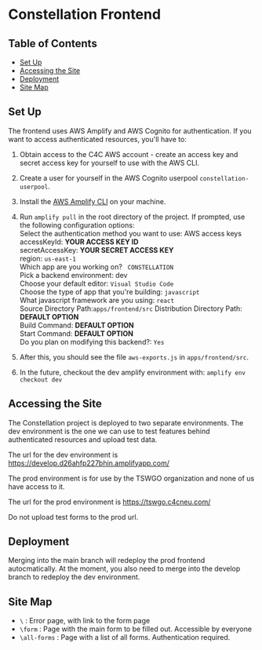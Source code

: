 # Constellation Frontend

## Table of Contents

- [Set Up](#set-up)
- [Accessing the Site](#accessing-the-site)
- [Deployment](#deployment)
- [Site Map](#site-map)

## Set Up

The frontend uses AWS Amplify and AWS Cognito for authentication. If you want to access authenticated resources, you'll have to:

1. Obtain access to the C4C AWS account - create an access key and secret access key for yourself to use with the AWS CLI.
2. Create a user for yourself in the AWS Cognito userpool `constellation-userpool`.
3. Install the [AWS Amplify CLI](https://docs.amplify.aws/cli/start/install/) on your machine.
4. Run `amplify pull` in the root directory of the project. If prompted, use the following configuration options: \
   Select the authentication method you want to use: AWS access keys \
   accessKeyId: **YOUR ACCESS KEY ID** \
   secretAccessKey: **YOUR SECRET ACCESS KEY** \
   region: `us-east-1` \
   Which app are you working on? ` CONSTELLATION` \
   Pick a backend environment: dev \
   Choose your default editor: `Visual Studio Code` \
   Choose the type of app that you're building: `javascript` \
   What javascript framework are you using: `react` \
   Source Directory Path:`apps/frontend/src`
   Distribution Directory Path: **DEFAULT OPTION** \
   Build Command: **DEFAULT OPTION** \
   Start Command: **DEFAULT OPTION** \
   Do you plan on modifying this backend?: `Yes`

5. After this, you should see the file `aws-exports.js` in `apps/frontend/src`.

6. In the future, checkout the dev amplify environment with: `amplify env checkout dev`

## Accessing the Site

The Constellation project is deployed to two separate environments. The dev environment is the one we can use to test features behind authenticated resources and upload test data.

The url for the dev environment is https://develop.d26ahfp227bhin.amplifyapp.com/

The prod environment is for use by the TSWGO organization and none of us have access to it.

The url for the prod environment is https://tswgo.c4cneu.com/

Do not upload test forms to the prod url.

## Deployment

Merging into the main branch will redeploy the prod frontend autocmatically. At the moment, you also need to merge into the develop branch to redeploy the dev environment.

## Site Map

- `\` : Error page, with link to the form page
- `\form` : Page with the main form to be filled out. Accessible by everyone
- `\all-forms` : Page with a list of all forms. Authentication required.
